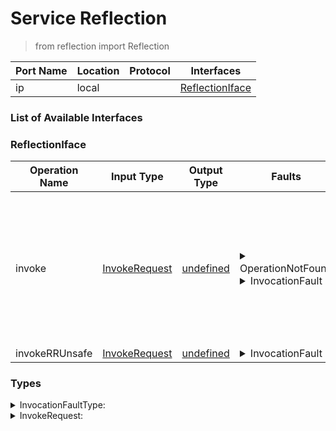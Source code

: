 # Service Reflection

> from reflection import Reflection

| Port Name | Location | Protocol | Interfaces |
| --- | --- | --- | --- |
| ip | local | | <a href='#ReflectionIface'>ReflectionIface</a> |

### List of Available Interfaces

### ReflectionIface

| Operation Name | Input Type | Output Type | Faults | Description |
| --- | --- | --- | --- | --- |
| invoke | <a href="#InvokeRequest">InvokeRequest</a> | <a href='#undefined'>undefined</a> | <details><summary>OperationNotFound</summary>string)</details><details><summary>InvocationFault</summary><a href='#InvocationFaultType'>InvocationFaultType</a>)</details> | <br>	Invokes the specified operation at outputPort.<br>	If the operation is a OneWay, the invocation returns no value.<br>	 |
| invokeRRUnsafe | <a href="#InvokeRequest">InvokeRequest</a> | <a href='#undefined'>undefined</a> | <details><summary>InvocationFault</summary><a href='#InvocationFaultType'>InvocationFaultType</a>)</details> |  |


### Types

<details>
<summary><span id="InvocationFaultType">InvocationFaultType: 
</span>
</summary>

##### Type Declaration
<pre>
void &#123;
&nbsp;&nbsp;data[1,1]: undefined // 
&nbsp;&nbsp;name[1,1]: string // 
&#125;
</pre>
</details>
<details>
<summary><span id="InvokeRequest">InvokeRequest: 
</span>
</summary>

##### Type Declaration
<pre>
void &#123;
&nbsp;&nbsp;outputPort[1,1]: string // 
&nbsp;&nbsp;data[0,1]: undefined // 
&nbsp;&nbsp;resourcePath[0,1]: string // 
&nbsp;&nbsp;operation[1,1]: string // 
&#125;
</pre>
</details>

